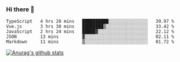 ### Hi there 👋



<!--
**webB1an/webB1an** is a ✨ _special_ ✨ repository because its `README.md` (this file) appears on your GitHub profile.

Here are some ideas to get you started:

- 🔭 I’m currently working on ...
- 🌱 I’m currently learning ...
- 👯 I’m looking to collaborate on ...
- 🤔 I’m looking for help with ...
- 💬 Ask me about ...
- 📫 How to reach me: ...
- 😄 Pronouns: ...
- ⚡ Fun fact: ...
-->

<!--START_SECTION:waka-->
```text
TypeScript   4 hrs 20 mins   ██████████░░░░░░░░░░░░░░░   39.97 % 
Vue.js       3 hrs 38 mins   ████████▒░░░░░░░░░░░░░░░░   33.42 % 
JavaScript   2 hrs 24 mins   █████▓░░░░░░░░░░░░░░░░░░░   22.12 % 
JSON         13 mins         ▓░░░░░░░░░░░░░░░░░░░░░░░░   02.11 % 
Markdown     11 mins         ▒░░░░░░░░░░░░░░░░░░░░░░░░   01.72 % 
```
<!--END_SECTION:waka-->


[![Anurag's github stats](https://github-readme-stats.vercel.app/api?username=webB1an&show_icons=true&theme=radical)](https://github.com/anuraghazra/github-readme-stats)

